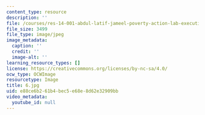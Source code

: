 ```yaml
---
content_type: resource
description: ''
file: /courses/res-14-001-abdul-latif-jameel-poverty-action-lab-executive-training-evaluating-social-programs-2009-spring-2009/e88ce6b261b4bec5e68e8d62e32909bb_6.jpg
file_size: 3499
file_type: image/jpeg
image_metadata:
  caption: ''
  credit: ''
  image-alt: ''
learning_resource_types: []
license: https://creativecommons.org/licenses/by-nc-sa/4.0/
ocw_type: OCWImage
resourcetype: Image
title: 6.jpg
uid: e88ce6b2-61b4-bec5-e68e-8d62e32909bb
video_metadata:
  youtube_id: null
---
```

